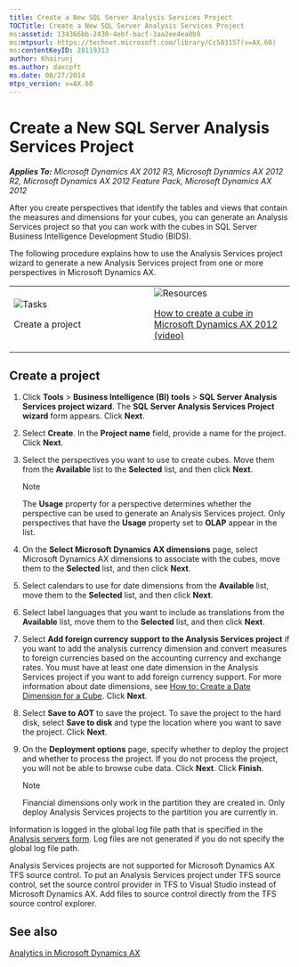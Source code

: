 ```yaml
---
title: Create a New SQL Server Analysis Services Project
TOCTitle: Create a New SQL Server Analysis Services Project
ms:assetid: 134366bb-2430-4ebf-bacf-3aa2ee4ea0b9
ms:mtpsurl: https://technet.microsoft.com/library/Cc583157(v=AX.60)
ms:contentKeyID: 28119313
author: Khairunj
ms.author: daxcpft
ms.date: 08/27/2014
mtps_version: v=AX.60
---
```


# Create a New SQL Server Analysis Services Project 


_**Applies To:** Microsoft Dynamics AX 2012 R3, Microsoft Dynamics AX 2012 R2, Microsoft Dynamics AX 2012 Feature Pack, Microsoft Dynamics AX 2012_

After you create perspectives that identify the tables and views that contain the measures and dimensions for your cubes, you can generate an Analysis Services project so that you can work with the cubes in SQL Server Business Intelligence Development Studio (BIDS).

The following procedure explains how to use the Analysis Services project wizard to generate a new Analysis Services project from one or more perspectives in Microsoft Dynamics AX.

<table>
<colgroup>
<col style="width: 50%" />
<col style="width: 50%" />
</colgroup>
<tbody>
<tr class="odd">
<td><img src="images/Dd309683.TopicIcons_Task(AX.60).png" title="Tasks" alt="Tasks" />
<p>Create a project</p></td>
<td><img src="images/Dn507140.TopicIcons_Resources(AX.60).png" title="Resources" alt="Resources" />
<p></p>
<p><a href="http://www.youtube.com/watch?v=latzrx75_94">How to create a cube in Microsoft Dynamics AX 2012 (video)</a></p></td>
</tr>
</tbody>
</table>


## Create a project

1.  Click **Tools** \> **Business Intelligence (BI) tools** \> **SQL Server Analysis Services project wizard**. The **SQL Server Analysis Services Project wizard** form appears. Click **Next**.

2.  Select **Create**. In the **Project name** field, provide a name for the project. Click **Next**.

3.  Select the perspectives you want to use to create cubes. Move them from the **Available** list to the **Selected** list, and then click **Next**.
    

    > [!NOTE]
    > <P>The <STRONG>Usage</STRONG> property for a perspective determines whether the perspective can be used to generate an Analysis Services project. Only perspectives that have the <STRONG>Usage</STRONG> property set to <STRONG>OLAP</STRONG> appear in the list.</P>



4.  On the **Select Microsoft Dynamics AX dimensions** page, select Microsoft Dynamics AX dimensions to associate with the cubes, move them to the **Selected** list, and then click **Next**.

5.  Select calendars to use for date dimensions from the **Available** list, move them to the **Selected** list, and then click **Next**.

6.  Select label languages that you want to include as translations from the **Available** list, move them to the **Selected** list, and then click **Next**.

7.  Select **Add foreign currency support to the Analysis Services project** if you want to add the analysis currency dimension and convert measures to foreign currencies based on the accounting currency and exchange rates. You must have at least one date dimension in the Analysis Services project if you want to add foreign currency support. For more information about date dimensions, see [How to: Create a Date Dimension for a Cube](how-to-create-a-date-dimension-for-a-cube.md). Click **Next**.

8.  Select **Save to AOT** to save the project. To save the project to the hard disk, select **Save to disk** and type the location where you want to save the project. Click **Next**.

9.  On the **Deployment options** page, specify whether to deploy the project and whether to process the project. If you do not process the project, you will not be able to browse cube data. Click **Next**. Click **Finish**.
    

    > [!NOTE]
    > <P>Financial dimensions only work in the partition they are created in. Only deploy Analysis Services projects to the partition you are currently in.</P>



Information is logged in the global log file path that is specified in the [Analysis servers form](https://technet.microsoft.com/library/hh597195\(v=ax.60\)). Log files are not generated if you do not specify the global log file path.

Analysis Services projects are not supported for Microsoft Dynamics AX TFS source control. To put an Analysis Services project under TFS source control, set the source control provider in TFS to Visual Studio instead of Microsoft Dynamics AX. Add files to source control directly from the TFS source control explorer.

## See also

[Analytics in Microsoft Dynamics AX](analytics-in-microsoft-dynamics-ax.md)

  


